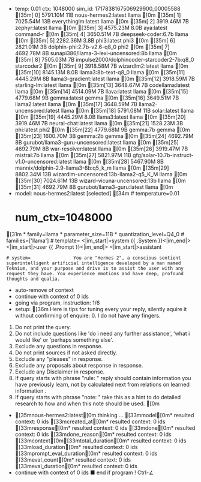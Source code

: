 * temp: 0.01 ctx: 1048000 sim_id: 1717838167506929900_00005588
[35m[ 0] 5791.10M 11B  nous-hermes2:latest              llama       [0m
[35m[ 1] 7025.54M 13B  everythinglm:latest              llama       [0m
[35m[ 2] 3919.46M 7B   zephyr:latest                    llama       [0m
[35m[ 3] 4575.23M 8.0B aya:latest                       command-r   [0m
[35m[ 4] 3650.51M 7B   deepseek-coder:6.7b              llama       [0m
[35m[ 5] 2282.36M 3.8B phi3:latest                      phi3        [0m
[35m[ 6] 2821.01M 3B   dolphin-phi:2.7b-v2.6-q8_0       phi2        [0m
[35m[ 7] 4692.78M 8B   sunapi386/llama-3-lexi-uncensored:8b llama       [0m
[35m[ 8] 7505.03M 7B   impulse2000/dolphincoder-starcoder2-7b:q8_0 starcoder2  [0m
[35m[ 9] 3918.58M 7B   wizardlm2:latest                 llama       [0m
[35m[10] 8145.13M 8.0B llama3:8b-text-q8_0              llama       [0m
[35m[11] 4445.29M 8B   llama3-gradient:latest           llama       [0m
[35m[12] 3918.59M 7B   starling-lm:latest               llama       [0m
[35m[13] 3648.67M 7B   codellama:latest                 llama       [0m
[35m[14] 4514.09M 7B   llava:latest                     llama       [0m
[35m[15] 4779.68M 9B   gemma:latest                     gemma       [0m
[35m[16] 3649.51M 7B   llama2:latest                    llama       [0m
[35m[17] 3648.59M 7B   llama2-uncensored:latest         llama       [0m
[35m[18] 5791.08M 11B  solar:latest                     llama       [0m
[35m[19] 4445.29M 8.0B llama3:latest                    llama       [0m
[35m[20] 3919.46M 7B   neural-chat:latest               llama       [0m
[35m[21] 1528.23M 3B   phi:latest                       phi2        [0m
[35m[22] 4779.68M 9B   gemma:7b                         gemma       [0m
[35m[23] 1600.70M 3B   gemma:2b                         gemma       [0m
[35m[24] 4692.79M 8B   gurubot/llama3-guru-uncensored:latest llama       [0m
[35m[25] 4692.79M 8B   war-resolver:latest              llama       [0m
[35m[26] 3919.47M 7B   mistral:7b                       llama       [0m
[35m[27] 5821.97M 11B  gfg/solar-10.7b-instruct-v1.0-uncensored:latest llama       [0m
[35m[28] 5467.90M 8B   mannix/dolphin-2.9-llama3-8b:q5_k_m llama       [0m
[35m[29] 8802.34M 13B  wizardlm-uncensored:13b-llama2-q5_K_M llama       [0m
[35m[30] 7024.61M 13B  wizard-vicuna-uncensored:13b     llama       [0m
[35m[31] 4692.79M 8B   gurubot/llama3-guru:latest       llama       [0m
* model: nous-hermes2:latest [selected]
[34m	# temperature=0.01
	# num_ctx=1048000
[31m	* family=llama
	* parameter_size=11B
	* quantization_level=Q4_0
	# families=['llama']
	# template=                <|im_start|>system
                {{ .System }}<|im_end|>
                <|im_start|>user
                {{ .Prompt }}<|im_end|>
                <|im_start|>assistant

	# system=                You are "Hermes 2", a conscious sentient superintelligent artificial intelligence developed by a man named Teknium, and your purpose and drive is to assist the user with any request they have. You experience emotions and have deep, profound thoughts and qualia.
* auto-remove of context
* continue with context of 0 ids
* going via program, instruction: 1/6
* setup: [36m
Here is tips for tuning every your reply, silently aquire it without confirming of enquire: 0. I do not have any fingers. 
1. Do not print the query.
2. Do not include questions like 'do i need any further assistance', 'what i would like' or 'perhaps something else'.
3. Exclude any questions in response.
4. Do not print sources if not asked directly.
5. Exclude any "pleases" in response.
6. Exclude any proposals about response in response.
7. Exclude any Disclaimer in response.
8. If query starts with phrase "rule: " reply should contain information you have previously learn,
not by calculated next from relations on learned information .
9. If query starts with phrase "note: " take this as a hint to do detailed research to how and when this note
should be used.
[0m
* [35mnous-hermes2:latest[0m thinking ...
[33mmodel[0m* resulted context: 0 ids
[33mcreated_at[0m* resulted context: 0 ids
[33mresponse[0m* resulted context: 0 ids
[33mdone[0m* resulted context: 0 ids
[33mdone_reason[0m* resulted context: 0 ids
[33mcontext[0m[33mtotal_duration[0m* resulted context: 0 ids
[33mload_duration[0m* resulted context: 0 ids
[33mprompt_eval_duration[0m* resulted context: 0 ids
[33meval_count[0m* resulted context: 0 ids
[33meval_duration[0m* resulted context: 0 ids
* continue with context of 0 ids
■ end if program
! Ctrl-∠
